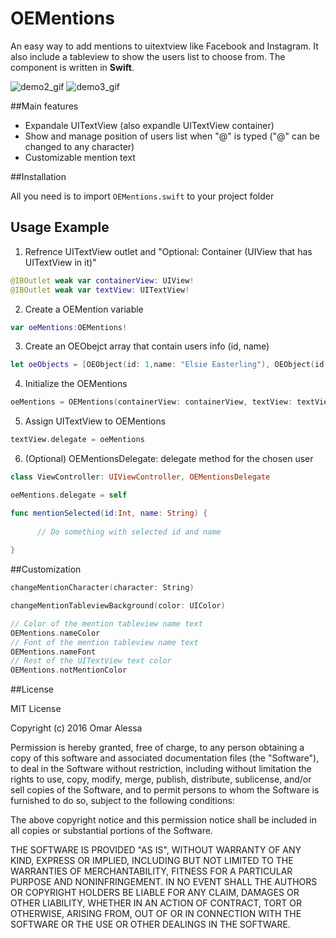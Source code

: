 # OEMentions
An easy way to add mentions to uitextview like Facebook and Instagram. It also include a tableview to show the users list to choose from. The component is written in 
**Swift**.

![demo2_gif](https://cloud.githubusercontent.com/assets/3969198/17277971/849e7a16-5758-11e6-9589-d6f3f0a8c8e4.gif)
![demo3_gif](https://cloud.githubusercontent.com/assets/3969198/17277992/17f54448-5759-11e6-8107-ac5b0f9deb08.gif)



##Main features
* Expandale UITextView (also expandle UITextView container)
* Show and manage position of users list when "@" is typed ("@" can be changed to any character)
* Customizable mention text


##Installation

All you need is to import `OEMentions.swift` to your project folder


## Usage Example
1. Refrence UITextView outlet and "Optional: Container (UIView that has UITextView in it)"
  
  ```swift
  @IBOutlet weak var containerView: UIView!
  @IBOutlet weak var textView: UITextView!
  ```
  
2. Create a OEMention variable

  ```swift
  var oeMentions:OEMentions!
  ```

3. Create an OEObejct array that contain users info (id, name)

  ```swift
  let oeObjects = [OEObject(id: 1,name: "Elsie Easterling"), OEObject(id: 2,name: "Caterina Misiewicz"), OEObject(id: 3,name: "Ruben Dematteo")]
  ```

4. Initialize the OEMentions

  ```swift
  oeMentions = OEMentions(containerView: containerView, textView: textView, mainView: self.view, oeObjects: oeObjects)
  ```

5. Assign UITextView to OEMentions

  ```swift
  textView.delegate = oeMentions
  ```
  
6. (Optional) OEMentionsDelegate: delegate method for the chosen user

  ```swift
  class ViewController: UIViewController, OEMentionsDelegate
  ```
  ```swift
  oeMentions.delegate = self
  ```
  ```swift
  func mentionSelected(id:Int, name: String) {
        
        // Do something with selected id and name
        
  }
  ```


##Customization   

```swift
changeMentionCharacter(character: String)
```
```swift
changeMentionTableviewBackground(color: UIColor)
```
```swift
// Color of the mention tableview name text
OEMentions.nameColor
// Font of the mention tableview name text
OEMentions.nameFont
// Rest of the UITextView text color
OEMentions.notMentionColor
```

##License

MIT License

Copyright (c) 2016 Omar Alessa

Permission is hereby granted, free of charge, to any person obtaining a copy
of this software and associated documentation files (the "Software"), to deal
in the Software without restriction, including without limitation the rights
to use, copy, modify, merge, publish, distribute, sublicense, and/or sell
copies of the Software, and to permit persons to whom the Software is
furnished to do so, subject to the following conditions:

The above copyright notice and this permission notice shall be included in all
copies or substantial portions of the Software.

THE SOFTWARE IS PROVIDED "AS IS", WITHOUT WARRANTY OF ANY KIND, EXPRESS OR
IMPLIED, INCLUDING BUT NOT LIMITED TO THE WARRANTIES OF MERCHANTABILITY,
FITNESS FOR A PARTICULAR PURPOSE AND NONINFRINGEMENT. IN NO EVENT SHALL THE
AUTHORS OR COPYRIGHT HOLDERS BE LIABLE FOR ANY CLAIM, DAMAGES OR OTHER
LIABILITY, WHETHER IN AN ACTION OF CONTRACT, TORT OR OTHERWISE, ARISING FROM,
OUT OF OR IN CONNECTION WITH THE SOFTWARE OR THE USE OR OTHER DEALINGS IN THE
SOFTWARE.
